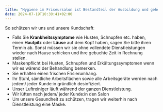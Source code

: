 ```yaml
---
title: "Hygiene im Friseursalon ist Bestandteil der Ausbildung und gehört zur täglichen Arbeit bei uns im Salon dazu."
date: 2024-07-19T10:30:41+02:00
---
```

So schützen wir uns und unsere Kundschaft:

- Falls Sie **Krankheitssymptome** wie Husten, Schnupfen etc. haben, einen **Hautpilz** oder **Läuse** auf dem Kopf haben, sagen Sie bitte ihren Termin ab. Sonst müssen wir sie ohne vollendete Dienstleistungen wieder nach Hause schicken und ihre gebuchte Zeit in Rechnung stellen.
- Maskenpflicht bei Husten, Schnupfen und Erkältungssymptomen wenn wir es wärend der Behandlung bemerken.
- Sie erhalten einen frischen Frisierumhang.
- Ihr Stuhl, sämtliche Arbeitsflächen sowie alle Arbeitsgeräte werden nach jedem/ jeder Kunde:in gründlich desinfiziert.
- Unser Luftreiniger läuft während der ganzen Dienstleistung.
- Wir lüften nach jedem/ jeder Kunde:in den Salon
- Um unsere Gesundheit zu schützen, tragen wir weiterhin nach Dienstleistung eine Maske.
